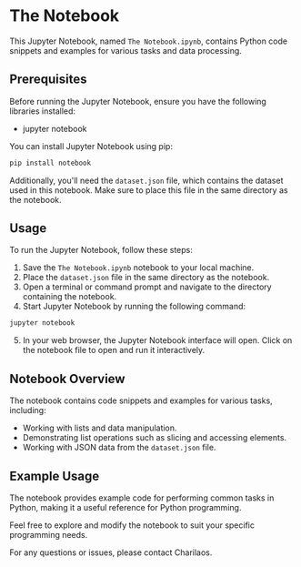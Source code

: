 # The Notebook

This Jupyter Notebook, named `The Notebook.ipynb`, contains Python code snippets and examples for various tasks and data processing.

## Prerequisites

Before running the Jupyter Notebook, ensure you have the following libraries installed:

- jupyter notebook

You can install Jupyter Notebook using pip:

```bash
pip install notebook
```

Additionally, you'll need the `dataset.json` file, which contains the dataset used in this notebook. Make sure to place this file in the same directory as the notebook.

## Usage

To run the Jupyter Notebook, follow these steps:

1. Save the `The Notebook.ipynb` notebook to your local machine.
2. Place the `dataset.json` file in the same directory as the notebook.
3. Open a terminal or command prompt and navigate to the directory containing the notebook.
4. Start Jupyter Notebook by running the following command:

```bash
jupyter notebook
```

5. In your web browser, the Jupyter Notebook interface will open. Click on the notebook file to open and run it interactively.

## Notebook Overview

The notebook contains code snippets and examples for various tasks, including:

- Working with lists and data manipulation.
- Demonstrating list operations such as slicing and accessing elements.
- Working with JSON data from the `dataset.json` file.

## Example Usage

The notebook provides example code for performing common tasks in Python, making it a useful reference for Python programming.

Feel free to explore and modify the notebook to suit your specific programming needs.

For any questions or issues, please contact Charilaos.
